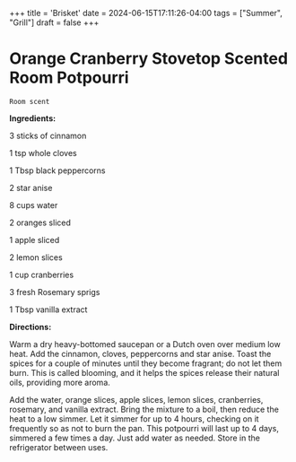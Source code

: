 +++
title = 'Brisket'
date = 2024-06-15T17:11:26-04:00
tags = ["Summer", "Grill"]
draft = false
+++
# Orange Cranberry Stovetop Scented Room Potpourri

`Room scent`

**Ingredients:**

3 sticks of cinnamon 

1 tsp whole cloves

1 Tbsp black peppercorns 

2 star anise

8 cups water

2 oranges sliced

1 apple sliced

2 lemon slices

1 cup cranberries 

3 fresh Rosemary sprigs

1 Tbsp vanilla extract

**Directions:**

Warm a dry heavy-bottomed saucepan or a Dutch oven over medium low heat. Add the cinnamon, cloves, peppercorns and star anise. Toast the spices for a couple of minutes until they become fragrant; do not let them burn. This is called blooming, and it helps the spices release their natural oils, providing more aroma. 

Add the water, orange slices, apple slices, lemon slices, cranberries, rosemary, and vanilla extract. Bring the mixture to a boil, then reduce the heat to a low simmer. Let it simmer for up to 4 hours, checking on it frequently so as not to burn the pan. This potpourri will last up to 4 days, simmered a few times a day. Just add water as needed. Store in the refrigerator between uses. 
